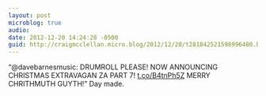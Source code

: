 ```yaml
---
layout: post
microblog: true
audio: 
date: 2012-12-20 14:24:28 -0500
guid: http://craigmcclellan.micro.blog/2012/12/20/t281842521598996480.html
---
```

“@davebarnesmusic: DRUMROLL PLEASE! NOW ANNOUNCING CHRISTMAS EXTRAVAGAN ZA PART 7! [t.co/B4tnPh5Z](http://t.co/B4tnPh5Z)  MERRY CHRITHMUTH GUYTH!” Day made.

